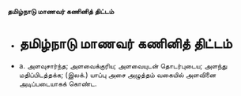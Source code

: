 **தமிழ்நாடு மாணவர் கணினித் திட்டம்**
- # தமிழ்நாடு மாணவர் கணினித் திட்டம்
- a. அளவுசார்ந்த; அளவைக்குரிய; அளவையுடன் தொடர்புடைய; அளந்து மதிப்பிடத்தக்க; (இலக்.) யாப்பு அசை அழுத்தம் வகையில் அளவினை அடிப்படையாகக் கொண்ட.

